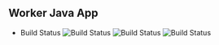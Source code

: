 ## Worker Java App
  * Build Status
![Build Status](https://e25d0eebfa61.ngrok-free.app/buildStatus/icon?job=instavote%2Fworker-build)
![Build Status](https://e25d0eebfa61.ngrok-free.app/buildStatus/icon?job=instavote%2Fworker-test)
![Build Status](https://e25d0eebfa61.ngrok-free.app/buildStatus/icon?job=instavote%2Fworker-package)
